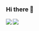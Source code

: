 ### Hi there 👋

<!--
**walnuts1018/walnuts1018** is a ✨ _special_ ✨ repository because its `README.md` (this file) appears on your GitHub profile.

Here are some ideas to get you started:

-->
<a href="https://github-readme-stats.walnuts.dev?username=walnuts1018&count_private=true&include_all_commits=true&show_icons=true&theme=buefy">
  <img align="left" src="https://github-readme-stats.walnuts.dev?username=walnuts1018&count_private=true&include_all_commits=true&show_icons=true&theme=buefy&card_width=400" />
</a>

<a href="https://github-readme-stats.walnuts.dev/top-langs/?username=walnuts1018&base64_custom_repo=W3sgInJlcG9fbmFtZSI6ImluZnJhIiwicmVwb19sYW5nIjoiS3ViZXJuZXRlcyBNYW5pZmVzdHMiLCJjb2xvciI6IiMxNzVjZTgiLCJzaXplIjoxMDYyNzE5fV0=&theme=buefy&langs_count=10&exclude_repo=diandianNN&hide=HTML,css&card_width=500&layout=donut">
  <img align="left" src="https://github-readme-stats.walnuts.dev/top-langs/?username=walnuts1018&base64_custom_repo=W3sgInJlcG9fbmFtZSI6ImluZnJhIiwicmVwb19sYW5nIjoiS3ViZXJuZXRlcyBNYW5pZmVzdHMiLCJjb2xvciI6IiMxNzVjZTgiLCJzaXplIjoxMDYyNzE5fV0=&theme=buefy&langs_count=10&exclude_repo=diandianNN&hide=HTML,css&card_width=400&layout=donut" />
</a>
